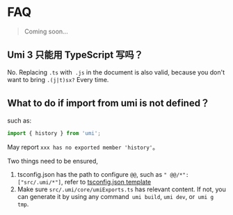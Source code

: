 # FAQ


> Coming soon... 

## Umi 3 只能用 TypeScript 写吗？

No. Replacing `.ts` with` .js` in the document is also valid, because you don't want to bring `.(j|t)sx?` Every time.

## What to do if import from umi is not defined？

such as:

```js
import { history } from 'umi';
```

May report `xxx has no exported member 'history'`。

Two things need to be ensured,

1. tsconfig.json has the path to configure `@@`, such as `" @@/*": ["src/.umi/*"]`, refer to [tsconfig.json template](https://github.com/umijs/umi/blob/master/packages/create-umi-app/templates/AppGenerator/tsconfig.json)
2. Make sure `src/.umi/core/umiExports.ts` has relevant content. If not, you can generate it by using any command` umi build`, `umi dev`, or` umi g tmp`.
